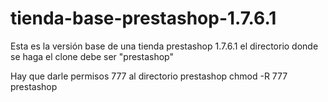 # tienda-base-prestashop-1.7.6.1

Esta es la versión base de una tienda prestashop 1.7.6.1
el directorio donde se haga el clone debe ser "prestashop"

Hay que darle permisos 777 al directorio prestashop
  chmod -R 777 prestashop 

